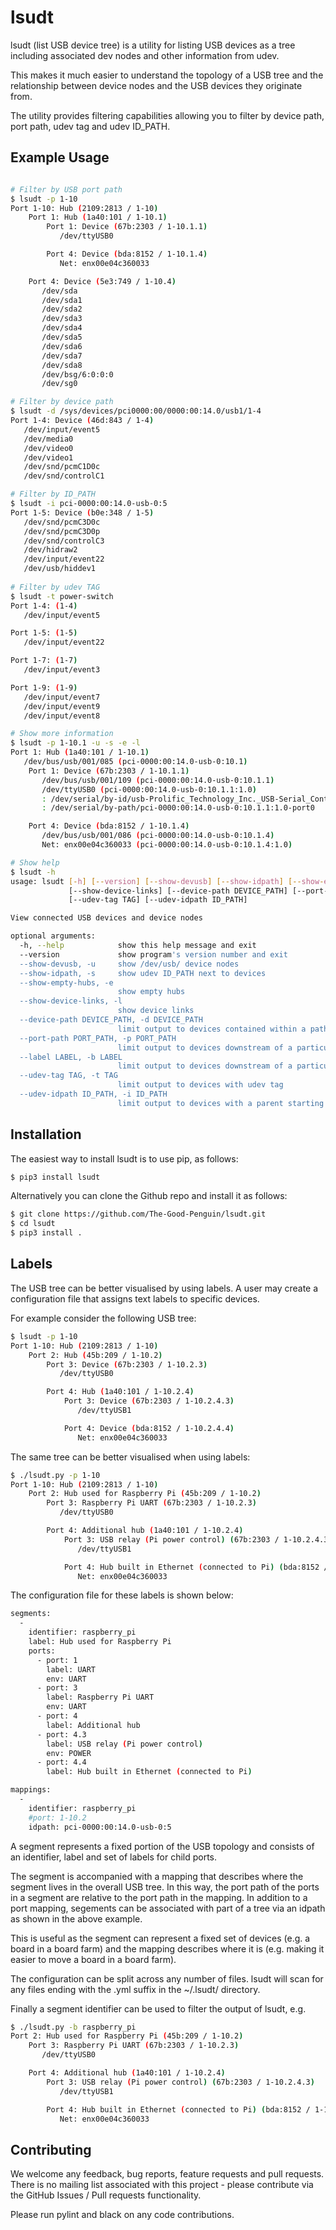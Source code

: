 # lsudt
lsudt (list USB device tree) is a utility for listing USB devices as a tree
including associated dev nodes and other information from udev.

This makes it much easier to understand the topology of a USB tree and the
relationship between device nodes and the USB devices they originate from.

The utility provides filtering capabilities allowing you to filter by
device path, port path, udev tag and udev ID_PATH.

## Example Usage

```bash

# Filter by USB port path
$ lsudt -p 1-10
Port 1-10: Hub (2109:2813 / 1-10)
    Port 1: Hub (1a40:101 / 1-10.1)
        Port 1: Device (67b:2303 / 1-10.1.1)
           /dev/ttyUSB0

        Port 4: Device (bda:8152 / 1-10.1.4)
           Net: enx00e04c360033

    Port 4: Device (5e3:749 / 1-10.4)
       /dev/sda
       /dev/sda1
       /dev/sda2
       /dev/sda3
       /dev/sda4
       /dev/sda5
       /dev/sda6
       /dev/sda7
       /dev/sda8
       /dev/bsg/6:0:0:0
       /dev/sg0

# Filter by device path
$ lsudt -d /sys/devices/pci0000:00/0000:00:14.0/usb1/1-4 
Port 1-4: Device (46d:843 / 1-4)
   /dev/input/event5
   /dev/media0
   /dev/video0
   /dev/video1
   /dev/snd/pcmC1D0c
   /dev/snd/controlC1

# Filter by ID_PATH
$ lsudt -i pci-0000:00:14.0-usb-0:5
Port 1-5: Device (b0e:348 / 1-5)
   /dev/snd/pcmC3D0c
   /dev/snd/pcmC3D0p
   /dev/snd/controlC3
   /dev/hidraw2
   /dev/input/event22
   /dev/usb/hiddev1
 
# Filter by udev TAG
$ lsudt -t power-switch
Port 1-4: (1-4)
   /dev/input/event5

Port 1-5: (1-5)
   /dev/input/event22

Port 1-7: (1-7)
   /dev/input/event3

Port 1-9: (1-9)
   /dev/input/event7
   /dev/input/event9
   /dev/input/event8

# Show more information
$ lsudt -p 1-10.1 -u -s -e -l
Port 1: Hub (1a40:101 / 1-10.1)
   /dev/bus/usb/001/085 (pci-0000:00:14.0-usb-0:10.1)
    Port 1: Device (67b:2303 / 1-10.1.1)
       /dev/bus/usb/001/109 (pci-0000:00:14.0-usb-0:10.1.1)
       /dev/ttyUSB0 (pci-0000:00:14.0-usb-0:10.1.1:1.0)
       : /dev/serial/by-id/usb-Prolific_Technology_Inc._USB-Serial_Controller-if00-port0
       : /dev/serial/by-path/pci-0000:00:14.0-usb-0:10.1.1:1.0-port0

    Port 4: Device (bda:8152 / 1-10.1.4)
       /dev/bus/usb/001/086 (pci-0000:00:14.0-usb-0:10.1.4)
       Net: enx00e04c360033 (pci-0000:00:14.0-usb-0:10.1.4:1.0)

# Show help
$ lsudt -h
usage: lsudt [-h] [--version] [--show-devusb] [--show-idpath] [--show-empty-hubs]
             [--show-device-links] [--device-path DEVICE_PATH] [--port-path PORT_PATH]
             [--udev-tag TAG] [--udev-idpath ID_PATH]

View connected USB devices and device nodes

optional arguments:
  -h, --help            show this help message and exit
  --version             show program's version number and exit
  --show-devusb, -u     show /dev/usb/ device nodes
  --show-idpath, -s     show udev ID_PATH next to devices
  --show-empty-hubs, -e
                        show empty hubs
  --show-device-links, -l
                        show device links
  --device-path DEVICE_PATH, -d DEVICE_PATH
                        limit output to devices contained within a path starting with /sys/devices/
  --port-path PORT_PATH, -p PORT_PATH
                        limit output to devices downstream of a particular port path
  --label LABEL, -b LABEL
                        limit output to devices downstream of a particular label
  --udev-tag TAG, -t TAG
                        limit output to devices with udev tag
  --udev-idpath ID_PATH, -i ID_PATH
                        limit output to devices with a parent starting with given idpath
```
## Installation

The easiest way to install lsudt is to use pip, as follows:

```bash
$ pip3 install lsudt
```

Alternatively you can clone the Github repo and install it as follows:

```bash
$ git clone https://github.com/The-Good-Penguin/lsudt.git
$ cd lsudt
$ pip3 install .
```

## Labels

The USB tree can be better visualised by using labels. A user may create a
configuration file that assigns text labels to specific devices.

For example consider the following USB tree:

```bash
$ lsudt -p 1-10
Port 1-10: Hub (2109:2813 / 1-10)
    Port 2: Hub (45b:209 / 1-10.2)
        Port 3: Device (67b:2303 / 1-10.2.3)
           /dev/ttyUSB0

        Port 4: Hub (1a40:101 / 1-10.2.4)
            Port 3: Device (67b:2303 / 1-10.2.4.3)
               /dev/ttyUSB1

            Port 4: Device (bda:8152 / 1-10.2.4.4)
               Net: enx00e04c360033
```

The same tree can be better visualised when using labels:

```bash
$ ./lsudt.py -p 1-10
Port 1-10: Hub (2109:2813 / 1-10)
    Port 2: Hub used for Raspberry Pi (45b:209 / 1-10.2)
        Port 3: Raspberry Pi UART (67b:2303 / 1-10.2.3)
           /dev/ttyUSB0

        Port 4: Additional hub (1a40:101 / 1-10.2.4)
            Port 3: USB relay (Pi power control) (67b:2303 / 1-10.2.4.3)
               /dev/ttyUSB1

            Port 4: Hub built in Ethernet (connected to Pi) (bda:8152 / 1-10.2.4.4)
               Net: enx00e04c360033
```

The configuration file for these labels is shown below:

```bash
segments:
  -
    identifier: raspberry_pi
    label: Hub used for Raspberry Pi
    ports:
      - port: 1
        label: UART
        env: UART
      - port: 3
        label: Raspberry Pi UART
        env: UART
      - port: 4
        label: Additional hub
      - port: 4.3
        label: USB relay (Pi power control)
        env: POWER
      - port: 4.4
        label: Hub built in Ethernet (connected to Pi)

mappings:
  -
    identifier: raspberry_pi
    #port: 1-10.2
    idpath: pci-0000:00:14.0-usb-0:5
```

A segment represents a fixed portion of the USB topology and consists
of an identifier, label and set of labels for child ports.

The segment is accompanied with a mapping that describes where the
segment lives in the overall USB tree. In this way, the port path of
the ports in a segment are relative to the port path in the mapping.
In addition to a port mapping, segements can be associated with part
of a tree via an idpath as shown in the above example.

This is useful as the segment can represent a fixed set of devices
(e.g. a board in a board farm) and the mapping describes where it is
(e.g. making it easier to move a board in a board farm).

The configuration can be split across any number of files. lsudt will
scan for any files ending with the .yml suffix in the ~/.lsudt/ directory.

Finally a segment identifier can be used to filter the output of lsudt,
e.g.

```bash
$ ./lsudt.py -b raspberry_pi
Port 2: Hub used for Raspberry Pi (45b:209 / 1-10.2)
    Port 3: Raspberry Pi UART (67b:2303 / 1-10.2.3)
       /dev/ttyUSB0

    Port 4: Additional hub (1a40:101 / 1-10.2.4)
        Port 3: USB relay (Pi power control) (67b:2303 / 1-10.2.4.3)
           /dev/ttyUSB1

        Port 4: Hub built in Ethernet (connected to Pi) (bda:8152 / 1-10.2.4.4)
           Net: enx00e04c360033

```

## Contributing

We welcome any feedback, bug reports, feature requests and pull requests. There
is no mailing list associated with this project - please contribute via the GitHub
Issues / Pull requests functionality.

Please run pylint and black on any code contributions.
